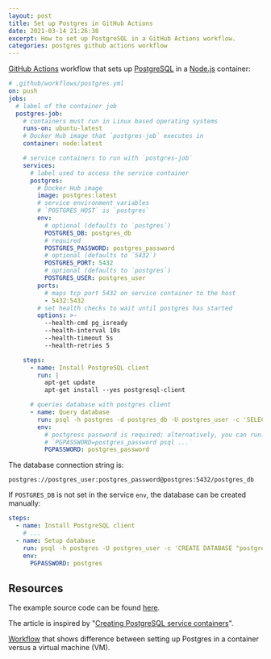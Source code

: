 ```yaml
---
layout: post
title: Set up Postgres in GitHub Actions
date: 2021-03-14 21:26:38
excerpt: How to set up PostgreSQL in a GitHub Actions workflow.
categories: postgres github actions workflow
---
```


[GitHub Actions](https://b.remarkabl.org/github-actions) workflow that sets up [PostgreSQL](https://b.remarkabl.org/postgresql) in a [Node.js](https://b.remarkabl.org/nodejs-site) container:

```yml
# .github/workflows/postgres.yml
on: push
jobs:
  # label of the container job
  postgres-job:
    # containers must run in Linux based operating systems
    runs-on: ubuntu-latest
    # Docker Hub image that `postgres-job` executes in
    container: node:latest

    # service containers to run with `postgres-job`
    services:
      # label used to access the service container
      postgres:
        # Docker Hub image
        image: postgres:latest
        # service environment variables
        # `POSTGRES_HOST` is `postgres`
        env:
          # optional (defaults to `postgres`)
          POSTGRES_DB: postgres_db
          # required
          POSTGRES_PASSWORD: postgres_password
          # optional (defaults to `5432`)
          POSTGRES_PORT: 5432
          # optional (defaults to `postgres`)
          POSTGRES_USER: postgres_user
        ports:
          # maps tcp port 5432 on service container to the host
          - 5432:5432
        # set health checks to wait until postgres has started
        options: >-
          --health-cmd pg_isready
          --health-interval 10s
          --health-timeout 5s
          --health-retries 5

    steps:
      - name: Install PostgreSQL client
        run: |
          apt-get update
          apt-get install --yes postgresql-client

      # queries database with postgres client
      - name: Query database
        run: psql -h postgres -d postgres_db -U postgres_user -c 'SELECT 1;'
        env:
          # postgress password is required; alternatively, you can run:
          # `PGPASSWORD=postgres_password psql ...`
          PGPASSWORD: postgres_password
```

The database connection string is:

```
postgres://postgres_user:postgres_password@postgres:5432/postgres_db
```

If `POSTGRES_DB` is not set in the service `env`, the database can be created manually:

```yml
steps:
  - name: Install PostgreSQL client
    # ...
  - name: Setup database
    run: psql -h postgres -U postgres_user -c 'CREATE DATABASE "postgres_db";'
    env:
      PGPASSWORD: postgres
```

## Resources

The example source code can be found [here](https://github.com/remarkablemark/github-actions-postgres-example).

The article is inspired by "[Creating PostgreSQL service containers](https://docs.github.com/en/actions/guides/creating-postgresql-service-containers)".

[Workflow](https://github.com/actions/example-services/blob/master/.github/workflows/postgres-service.yml) that shows difference between setting up Postgres in a container versus a virtual machine (VM).
